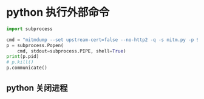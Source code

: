 # python 执行外部命令

```python
import subprocess

cmd = "mitmdump --set upstream-cert=false --no-http2 -q -s mitm.py -p 9090"
p = subprocess.Popen(
    cmd, stdout=subprocess.PIPE, shell=True)
print(p.pid)
# p.kill()
p.communicate()
```

## python 关闭进程
